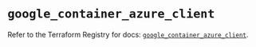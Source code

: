 # `google_container_azure_client`

Refer to the Terraform Registry for docs: [`google_container_azure_client`](https://registry.terraform.io/providers/hashicorp/google/6.7.0/docs/resources/container_azure_client).
